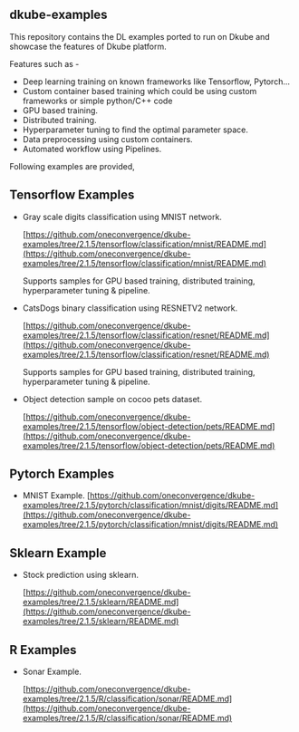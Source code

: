 ## dkube-examples

This repository contains the DL examples ported to run on Dkube and showcase the features of Dkube platform.

Features such as -

- Deep learning training on known frameworks like Tensorflow, Pytorch...
- Custom container based training which could be using custom frameworks or simple python/C++ code
- GPU based training.
- Distributed training.
- Hyperparameter tuning to find the optimal parameter space.
- Data preprocessing using custom containers.
- Automated workflow using Pipelines.

Following examples are provided,

## Tensorflow Examples

- Gray scale digits classification using MNIST network.

  [https://github.com/oneconvergence/dkube-examples/tree/2.1.5/tensorflow/classification/mnist/README.md](https://github.com/oneconvergence/dkube-examples/tree/2.1.5/tensorflow/classification/mnist/README.md)

  Supports samples for GPU based training, distributed training, hyperparameter tuning & pipeline.

- CatsDogs binary classification using RESNETV2 network.

  [https://github.com/oneconvergence/dkube-examples/tree/2.1.5/tensorflow/classification/resnet/README.md](https://github.com/oneconvergence/dkube-examples/tree/2.1.5/tensorflow/classification/resnet/README.md)

  Supports samples for GPU based training, distributed training, hyperparameter tuning & pipeline.

- Object detection sample on cocoo pets dataset.

  [https://github.com/oneconvergence/dkube-examples/tree/2.1.5/tensorflow/object-detection/pets/README.md](https://github.com/oneconvergence/dkube-examples/tree/2.1.5/tensorflow/object-detection/pets/README.md)

## Pytorch Examples

- MNIST Example.
  [https://github.com/oneconvergence/dkube-examples/tree/2.1.5/pytorch/classification/mnist/digits/README.md](https://github.com/oneconvergence/dkube-examples/tree/2.1.5/pytorch/classification/mnist/digits/README.md)

## Sklearn Example

- Stock prediction using sklearn.

  [https://github.com/oneconvergence/dkube-examples/tree/2.1.5/sklearn/README.md](https://github.com/oneconvergence/dkube-examples/tree/2.1.5/sklearn/README.md)

## R Examples

- Sonar Example.

  [https://github.com/oneconvergence/dkube-examples/tree/2.1.5/R/classification/sonar/README.md](https://github.com/oneconvergence/dkube-examples/tree/2.1.5/R/classification/sonar/README.md)

